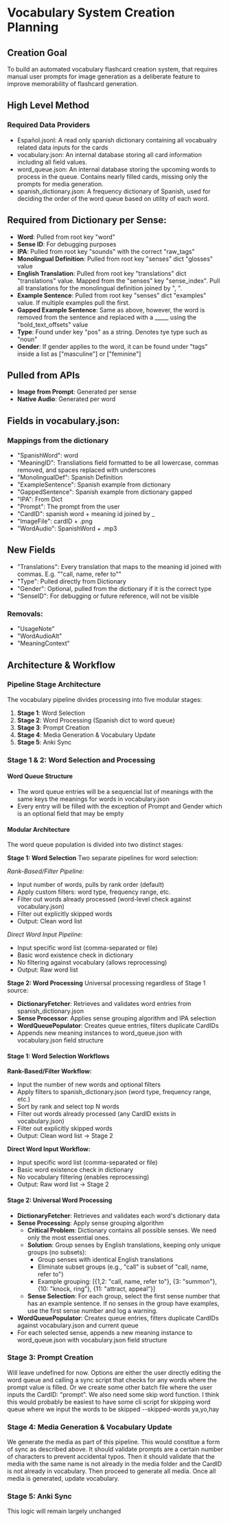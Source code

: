 # Vocabulary System Creation Planning

## Creation Goal

To build an automated vocabulary flashcard creation system, that requires manual user prompts for image generation as a deliberate feature to improve memorability of flashcard generation.

## High Level Method

### Required Data Providers
- Español.jsonl: A read only spanish dictionary containing all vocabualry related data inputs for the cards
- vocabulary.json: An internal database storing all card information including all field values.
- word_queue.json: An internal database storing the upcoming words to process in the queue. Contains nearly filled cards, missing only the prompts for media generation.
- spanish_dictionary.json: A frequency dictionary of Spanish, used for deciding the order of the word queue based on utility of each word.

## Required from Dictionary per Sense:

- **Word**: Pulled from root key "word"
- **Sense ID**: For debugging purposes
- **IPA**: Pulled from root key "sounds" with the correct "raw_tags"
- **Monolingual Definition**: Pulled from root key "senses" dict "glosses" value
- **English Translation**: Pulled from root key "translations" dict "translations" value. Mapped from the "senses" key "sense_index". Pull all translations for the monolingual definition joined by ", ".
- **Example Sentence**: Pulled from root key "senses" dict "examples" value. If multiple examples pull the first.
- **Gapped Example Sentence**: Same as above, however, the word is removed from the sentence and replaced with a _____ using the "bold_text_offsets" value
- **Type**: Found under key "pos" as a string. Denotes tye type such as "noun"
- **Gender**: If gender applies to the word, it can be found under "tags" inside a list as ["masculine"] or ["feminine"]

## Pulled from APIs
- **Image from Prompt**: Generated per sense
- **Native Audio**: Generated per word

## Fields in vocabulary.json:
### Mappings from the dictionary
- "SpanishWord": word
- "MeaningID": Transliations field formatted to be all lowercase, commas removed, and spaces replaced with underscores
- "MonolingualDef": Spanish Definition
- "ExampleSentence": Spanish example from dictionary
- "GappedSentence": Spanish example from dictionary gapped
- "IPA": From Dict
- "Prompt": The prompt from the user
- "CardID": spanish word + meaning id joined by _
- "ImageFile": cardID + .png
- "WordAudio": SpanishWord + .mp3

## New Fields
- "Translations": Every translation that maps to the meaning id joined with commas. E.g. ""call, name, refer to""
- "Type": Pulled directly from Dictionary
- "Gender": Optional, pulled from the dictionary if it is the correct type
- "SenseID": For debugging or future reference, will not be visible

### Removals:
- "UsageNote"
- "WordAudioAlt"
- "MeaningContext"

## Architecture & Workflow

### Pipeline Stage Architecture
The vocabulary pipeline divides processing into five modular stages:
1) **Stage 1**: Word Selection
2) **Stage 2**: Word Processing (Spanish dict to word queue)
3) **Stage 3**: Prompt Creation
4) **Stage 4**: Media Generation & Vocabulary Update
5) **Stage 5**: Anki Sync

### Stage 1 & 2: Word Selection and Processing
#### Word Queue Structure
- The word queue entries will be a sequencial list of meanings with the same keys the meanings for words in vocabulary.json
- Every entry will be filled with the exception of Prompt and Gender which is an optional field that may be empty

#### Modular Architecture
The word queue population is divided into two distinct stages:

**Stage 1: Word Selection**
Two separate pipelines for word selection:

*Rank-Based/Filter Pipeline:*
- Input number of words, pulls by rank order (default)
- Apply custom filters: word type, frequency range, etc.
- Filter out words already processed (word-level check against vocabulary.json)
- Filter out explicitly skipped words
- Output: Clean word list

*Direct Word Input Pipeline:*
- Input specific word list (comma-separated or file)
- Basic word existence check in dictionary
- No filtering against vocabulary (allows reprocessing)
- Output: Raw word list

**Stage 2: Word Processing**
Universal processing regardless of Stage 1 source:
- **DictionaryFetcher**: Retrieves and validates word entries from spanish_dictionary.json
- **Sense Processor**: Applies sense grouping algorithm and IPA selection
- **WordQueuePopulator**: Creates queue entries, filters duplicate CardIDs
- Appends new meaning instances to word_queue.json with vocabulary.json field structure

#### Stage 1: Word Selection Workflows

**Rank-Based/Filter Workflow:**
- Input the number of new words and optional filters
- Apply filters to spanish_dictionary.json (word type, frequency range, etc.)
- Sort by rank and select top N words
- Filter out words already processed (any CardID exists in vocabulary.json)
- Filter out explicitly skipped words
- Output: Clean word list → Stage 2

**Direct Word Input Workflow:**
- Input specific word list (comma-separated or file)
- Basic word existence check in dictionary
- No vocabulary filtering (enables reprocessing)
- Output: Raw word list → Stage 2

#### Stage 2: Universal Word Processing
- **DictionaryFetcher**: Retrieves and validates each word's dictionary data
- **Sense Processing**: Apply sense grouping algorithm
  - **Critical Problem**: Dictionary contains all possible senses. We need only the most essential ones.
  - **Solution**: Group senses by English translations, keeping only unique groups (no subsets):
    - Group senses with identical English translations
    - Eliminate subset groups (e.g., "call" is subset of "call, name, refer to")
    - Example grouping: [{1,2: "call, name, refer to"}, {3: "summon"}, {10: "knock, ring"}, {11: "attract, appeal"}]
  - **Sense Selection**: For each group, select the first sense number that has an example sentence. If no senses in the group have examples, use the first sense number and log a warning.
- **WordQueuePopulator**: Creates queue entries, filters duplicate CardIDs against vocabulary.json and current queue
- For each selected sense, appends a new meaning instance to word_queue.json with vocabulary.json field structure

### Stage 3: Prompt Creation
Will leave undefined for now. Options are either the user directly editing the word queue and calling a sync script that checks for any words where the prompt value is filled. Or we create some other batch file where the user inputs the CardID: "prompt". We also need some skip word function. I think this would probably be easiest to have some cli script for skipping word queue where we input the words to be skipped --skipped-words ya,yo,hay

### Stage 4: Media Generation & Vocabulary Update
We generate the media as part of this pipeline. This would constitue a form of sync as described above. It should validate prompts are a certain number of characters to prevent accidental typos. Then it should validate that the media with the same name is not already in the media folder and the CardID is not already in vocabulary. Then proceed to generate all media. Once all media is generated, update vocabulary.

### Stage 5: Anki Sync
This logic will remain largely unchanged
